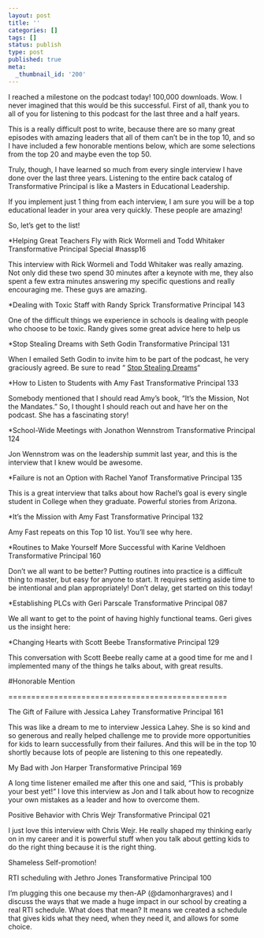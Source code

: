 ```yaml
---
layout: post
title: ''
categories: []
tags: []
status: publish
type: post
published: true
meta:
  _thumbnail_id: '200'
---
```


I reached a milestone on the podcast today! 100,000 downloads. Wow. I never imagined that this would be this successful. First of all, thank you to all of you for listening to this podcast for the last three and a half years.


This is a really difficult post to write, because there are so many great episodes with amazing leaders that all of them can’t be in the top 10, and so I have included a few honorable mentions below, which are some selections from the top 20 and maybe even the top 50.


Truly, though, I have learned so much from every single interview I have done over the last three years. Listening to the entire back catalog of Transformative Principal is like a Masters in Educational Leadership.


If you implement just 1 thing from each interview, I am sure you will be a top educational leader in your area very quickly. These people are amazing!


So, let’s get to the list!




*Helping Great Teachers Fly with Rick Wormeli and Todd Whitaker Transformative Principal Special #nassp16




This interview with Rick Wormeli and Todd Whitaker was really amazing. Not only did these two spend 30 minutes after a keynote with me, they also spent a few extra minutes answering my specific questions and really encouraging me. These guys are amazing.






*Dealing with Toxic Staff with Randy Sprick Transformative Principal 143




One of the difficult things we experience in schools is dealing with people who choose to be toxic. Randy gives some great advice here to help us






*Stop Stealing Dreams with Seth Godin Transformative Principal 131




When I emailed Seth Godin to invite him to be part of the podcast, he very graciously agreed. Be sure to read “
[Stop Stealing Dreams](http://stopstealingdreams.com)“






*How to Listen to Students with Amy Fast Transformative Principal 133




Somebody mentioned that I should read Amy’s book, “It’s the Mission, Not the Mandates.” So, I thought I should reach out and have her on the podcast. She has a fascinating story!






*School-Wide Meetings with Jonathon Wennstrom Transformative Principal 124




Jon Wennstrom was on the leadership summit last year, and this is the interview that I knew would be awesome.






*Failure is not an Option with Rachel Yanof Transformative Principal 135




This is a great interview that talks about how Rachel’s goal is every single student in College when they graduate. Powerful stories from Arizona.






*It’s the Mission with Amy Fast Transformative Principal 132




Amy Fast repeats on this Top 10 list. You’ll see why here.






*Routines to Make Yourself More Successful with Karine Veldhoen Transformative Principal 160




Don’t we all want to be better? Putting routines into practice is a difficult thing to master, but easy for anyone to start. It requires setting aside time to be intentional and plan appropriately! Don’t delay, get started on this today!






*Establishing PLCs with Geri Parscale Transformative Principal 087




We all want to get to the point of having highly functional teams. Geri gives us the insight here:






*Changing Hearts with Scott Beebe Transformative Principal 129




This conversation with Scott Beebe really came at a good time for me and I implemented many of the things he talks about, with great results.

#Honorable Mention

================================================



The Gift of Failure with Jessica Lahey Transformative Principal 161


This was like a dream to me to interview Jessica Lahey. She is so kind and so generous and really helped challenge me to provide more opportunities for kids to learn successfully from their failures. And this will be in the top 10 shortly because lots of people are listening to this one repeatedly.





My Bad with Jon Harper Transformative Principal 169


A long time listener emailed me after this one and said, “This is probably your best yet!“ I love this interview as Jon and I talk about how to recognize your own mistakes as a leader and how to overcome them.





Positive Behavior with Chris Wejr Transformative Principal 021


I just love this interview with Chris Wejr. He really shaped my thinking early on in my career and it is powerful stuff when you talk about getting kids to do the right thing because it is the right thing.





Shameless Self-promotion!


RTI scheduling with Jethro Jones Transformative Principal 100


I’m plugging this one because my then-AP (@damonhargraves) and I discuss the ways that we made a huge impact in our school by creating a real RTI schedule. What does that mean? It means we created a schedule that gives kids what they need, when they need it, and allows for some choice.
